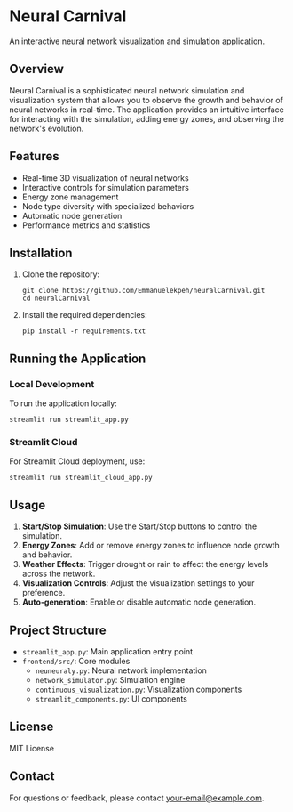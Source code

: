 # Neural Carnival

An interactive neural network visualization and simulation application.

## Overview

Neural Carnival is a sophisticated neural network simulation and visualization system that allows you to observe the growth and behavior of neural networks in real-time. The application provides an intuitive interface for interacting with the simulation, adding energy zones, and observing the network's evolution.

## Features

- Real-time 3D visualization of neural networks
- Interactive controls for simulation parameters
- Energy zone management
- Node type diversity with specialized behaviors
- Automatic node generation
- Performance metrics and statistics

## Installation

1. Clone the repository:
   ```
   git clone https://github.com/Emmanuelekpeh/neuralCarnival.git
   cd neuralCarnival
   ```

2. Install the required dependencies:
   ```
   pip install -r requirements.txt
   ```

## Running the Application

### Local Development

To run the application locally:

```
streamlit run streamlit_app.py
```

### Streamlit Cloud

For Streamlit Cloud deployment, use:

```
streamlit run streamlit_cloud_app.py
```

## Usage

1. **Start/Stop Simulation**: Use the Start/Stop buttons to control the simulation.
2. **Energy Zones**: Add or remove energy zones to influence node growth and behavior.
3. **Weather Effects**: Trigger drought or rain to affect the energy levels across the network.
4. **Visualization Controls**: Adjust the visualization settings to your preference.
5. **Auto-generation**: Enable or disable automatic node generation.

## Project Structure

- `streamlit_app.py`: Main application entry point
- `frontend/src/`: Core modules
  - `neuneuraly.py`: Neural network implementation
  - `network_simulator.py`: Simulation engine
  - `continuous_visualization.py`: Visualization components
  - `streamlit_components.py`: UI components

## License

MIT License

## Contact

For questions or feedback, please contact [your-email@example.com](mailto:your-email@example.com).